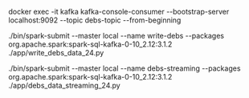 docker exec -it kafka kafka-console-consumer --bootstrap-server localhost:9092 --topic debs-topic --from-beginning

./bin/spark-submit --master local --name write-debs --packages org.apache.spark:spark-sql-kafka-0-10_2.12:3.1.2 ./app/write_debs_data_24.py

./bin/spark-submit --master local --name debs-streaming --packages org.apache.spark:spark-sql-kafka-0-10_2.12:3.1.2 ./app/debs_data_streaming_24.py